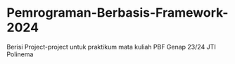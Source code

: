 # Pemrograman-Berbasis-Framework-2024
Berisi Project-project untuk praktikum mata kuliah PBF Genap 23/24 JTI Polinema

